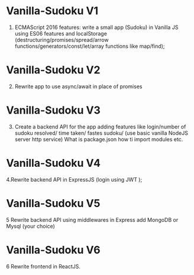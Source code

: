 # Vanilla-Sudoku V1

1. ECMAScript 2016 features: write a small app (Sudoku) in Vanilla JS using ES06 features and localStorage (destructuring/promises/spread/arrow functions/generators/const/let/array functions like map/find);

# Vanilla-Sudoku V2

2. Rewrite app to use async/await in place of promises

# Vanilla-Sudoku V3

3. Create a backend API for the app adding features like login/number of sudoku resolved/ time taken/ fastes sudoku/ (use basic vanilla NodeJS server http service) What is package.json how ti import modules etc.

# Vanilla-Sudoku V4

4.Rewrite backend API in ExpressJS (login using JWT );

# Vanilla-Sudoku V5

5 Rewrite backend API using middlewares in Express add MongoDB or Mysql (your choice)

# Vanilla-Sudoku V6

6 Rewrite frontend in ReactJS.